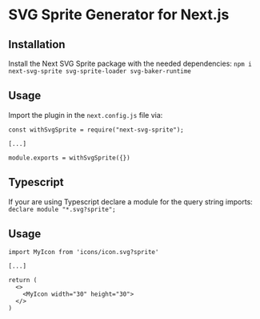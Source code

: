 # SVG Sprite Generator for Next.js

## Installation

Install the Next SVG Sprite package with the needed dependencies: `npm i next-svg-sprite svg-sprite-loader svg-baker-runtime`

## Usage

Import the plugin in the `next.config.js` file via:

```
const withSvgSprite = require("next-svg-sprite");

[...]

module.exports = withSvgSprite({})
```

## Typescript

If your are using Typescript declare a module for the query string imports: `declare module "*.svg?sprite";`

## Usage

```
import MyIcon from 'icons/icon.svg?sprite'

[...]

return (
  <>
    <MyIcon width="30" height="30">
  </>
)
```
